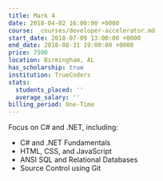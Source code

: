 ```yaml
---
title: Mark 4
date: 2018-04-02 16:00:00 +0000
course: _courses/developer-accelerator.md
start_date: 2018-07-09 13:00:00 +0000
end_date: 2018-08-31 19:00:00 +0000
price: 7500
location: Birmingham, AL
has_scholarship: true
institution: TrueCoders
stats:
  students_placed: ''
  average_salary: ''
billing_period: One-Time
---
```


Focus on C# and .NET, including:

* C# and .NET Fundamentals
* HTML, CSS, and JavaScript
* ANSI SQL and Relational Databases
* Source Control using Git

